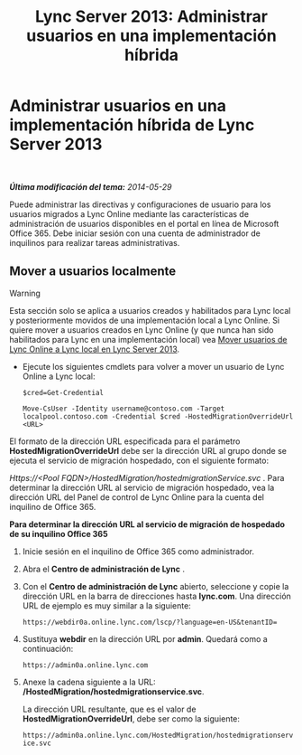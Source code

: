 ﻿---
title: 'Lync Server 2013: Administrar usuarios en una implementación híbrida'
TOCTitle: Administrar usuarios en una implementación híbrida
ms:assetid: 6924ed7b-30a9-4be7-b952-90655625f2c8
ms:mtpsurl: https://technet.microsoft.com/es-es/library/JJ204967(v=OCS.15)
ms:contentKeyID: 48275533
ms.date: 06/02/2017
mtps_version: v=OCS.15
ms.translationtype: HT
---

# Administrar usuarios en una implementación híbrida de Lync Server 2013

 

_**Última modificación del tema:** 2014-05-29_

Puede administrar las directivas y configuraciones de usuario para los usuarios migrados a Lync Online mediante las características de administración de usuarios disponibles en el portal en línea de Microsoft Office 365. Debe iniciar sesión con una cuenta de administrador de inquilinos para realizar tareas administrativas.

## Mover a usuarios localmente

> [!WARNING]  
> Esta sección solo se aplica a usuarios creados y habilitados para Lync local y posteriormente movidos de una implementación local a Lync Online. Si quiere mover a usuarios creados en Lync Online (y que nunca han sido habilitados para Lync en una implementación local) vea <a href="lync-server-2013-moving-users-from-lync-online-to-lync-on-premises.md">Mover usuarios de Lync Online a Lync local en Lync Server 2013</a>.



  - Ejecute los siguientes cmdlets para volver a mover un usuario de Lync Online a Lync local:
    
        $cred=Get-Credential
    
        Move-CsUser -Identity username@contoso.com -Target localpool.contoso.com -Credential $cred -HostedMigrationOverrideUrl <URL>

El formato de la dirección URL especificada para el parámetro **HostedMigrationOverrideUrl** debe ser la dirección URL al grupo donde se ejecuta el servicio de migración hospedado, con el siguiente formato:

*Https://\<Pool FQDN\>/HostedMigration/hostedmigrationService.svc* . Para determinar la dirección URL al servicio de migración hospedado, vea la dirección URL del Panel de control de Lync Online para la cuenta del inquilino de Office 365.

**Para determinar la dirección URL al servicio de migración de hospedado de su inquilino Office 365**

1.  Inicie sesión en el inquilino de Office 365 como administrador.

2.  Abra el **Centro de administración de Lync** .

3.  Con el **Centro de administración de Lync** abierto, seleccione y copie la dirección URL en la barra de direcciones hasta **lync.com**. Una dirección URL de ejemplo es muy similar a la siguiente:
    
    `https://webdir0a.online.lync.com/lscp/?language=en-US&tenantID=`

4.  Sustituya **webdir** en la dirección URL por **admin**. Quedará como a continuación:
    
    `https://admin0a.online.lync.com`

5.  Anexe la cadena siguiente a la URL: **/HostedMigration/hostedmigrationservice.svc**.
    
    La dirección URL resultante, que es el valor de **HostedMigrationOverrideUrl**, debe ser como la siguiente:
    
    `https://admin0a.online.lync.com/HostedMigration/hostedmigrationservice.svc`

